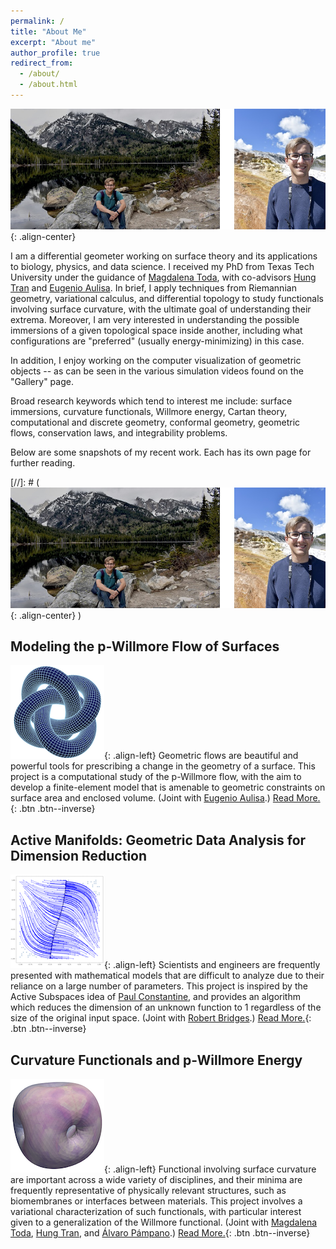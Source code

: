 ```yaml
---
permalink: /
title: "About Me"
excerpt: "About me"
author_profile: true
redirect_from:
  - /about/
  - /about.html
---
```

![image-center](/images/frontpage.jpg){: .align-center}

I am a differential geometer working on surface theory and its applications to biology, physics, and data science.  I received my PhD from Texas Tech University under the guidance of [Magdalena Toda](http://www.math.ttu.edu/~mtoda/), with co-advisors [Hung Tran](https://www.math.uci.edu/~hungtt1/) and [Eugenio Aulisa](http://www.math.ttu.edu/~eaulisa/). In brief, I apply techniques from Riemannian geometry, variational calculus, and differential topology to study functionals involving surface curvature, with the ultimate goal of understanding their extrema. Moreover, I am very interested in understanding the possible immersions of a given topological space inside another, including what configurations are "preferred" (usually energy-minimizing) in this case.

In addition, I enjoy working on the computer visualization of geometric objects -- as can be seen in the various simulation videos found on the "Gallery" page.

Broad research keywords which tend to interest me include: surface immersions, curvature functionals, Willmore energy, Cartan theory, computational and discrete geometry, conformal geometry, geometric flows, conservation laws, and integrability problems.

Below are some snapshots of my recent work. Each has its own page for further reading.

[//]: # (![image-center](/images/frontpage.jpg){: .align-center} )


Modeling the p-Willmore Flow of Surfaces
------
![image-left](/images/Modelfrontpage.png){: .align-left} Geometric flows are beautiful and powerful tools for prescribing a change in the geometry of a surface.
This project is a computational study of the p-Willmore flow, with the aim to develop a finite-element model that is amenable to geometric constraints on surface area and enclosed volume.  (Joint with [Eugenio Aulisa](http://www.math.ttu.edu/~eaulisa/).) [Read More.](/surfaceFlow/){: .btn .btn--inverse}


Active Manifolds: Geometric Data Analysis for Dimension Reduction
------
![image-left](/images/AMfrontpage.png){: .align-left} Scientists and engineers are frequently presented with mathematical models that are difficult to analyze due to their reliance on a large number of parameters. This project is inspired by the Active Subspaces idea of [Paul Constantine](https://scholar.google.com/citations?user=7x-Q4Y8AAAAJ&hl=en), and provides an algorithm which reduces the dimension of an unknown function to 1 regardless of the size of the original input space. (Joint with [Robert Bridges](https://sites.google.com/site/robertbridgeshomepage/).) [Read More.](/am/){: .btn .btn--inverse}


Curvature Functionals and p-Willmore Energy
------
![image-left](/images/virus_end.png){: .align-left} Functional involving surface curvature are important across a wide variety of disciplines, and their minima are frequently representative of physically relevant structures, such as biomembranes or interfaces between materials.  This project involves a variational characterization of such functionals, with particular interest given to a generalization of the Willmore functional. (Joint with [Magdalena Toda](http://www.math.ttu.edu/~mtoda/), [Hung Tran](https://www.math.uci.edu/~hungtt1/), and [Álvaro Pámpano](https://orcid.org/0000-0003-2239-2247).)  [Read More.](/cf/){: .btn .btn--inverse}
